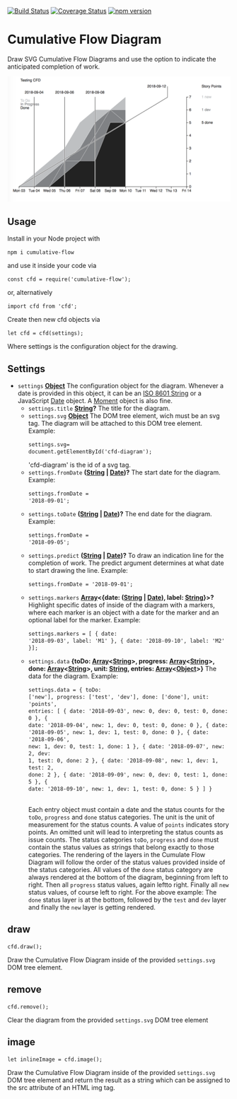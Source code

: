 [![Build Status](https://travis-ci.com/ulfschneider/cumulative-flow.svg?branch=master)](https://travis-ci.com/ulfschneider/cumulative-flow) [![Coverage Status](https://coveralls.io/repos/github/ulfschneider/cumulative-flow/badge.svg?branch=master)](https://coveralls.io/github/ulfschneider/cumulative-flow?branch=master) [![npm version](https://badge.fury.io/js/cumulative-flow.svg)](https://badge.fury.io/js/cumulative-flow)

# Cumulative Flow Diagram

Draw SVG Cumulative Flow Diagrams and use the option to indicate the anticipated completion of work.

<img src="/cfd.png"/>

## Usage

Install in your Node project with 
```
npm i cumulative-flow
``` 
and use it inside your code via 
```
const cfd = require('cumulative-flow');
```
or, alternatively 
```
import cfd from 'cfd';
```

Create then new cfd objects via
```
let cfd = cfd(settings);
```
Where settings is the configuration object for the drawing.

## Settings

-   `settings` **[Object][6]** The configuration object for the diagram. Whenever a date is provided in this object, it can be an [ISO 8601 String][7] or a JavaScript [Date][8] object. A [Moment][9] object is also fine.
    -   `settings.title` **[String][10]?** The title for the diagram.
    -   `settings.svg` **[Object][6]** The DOM tree element, wich must be an svg tag. The diagram will be attached to this DOM tree element. Example:<pre><code>settings.svg= document.getElementById('cfd-diagram');
        </code></pre>'cfd-diagram' is the id of a svg tag.
    -   `settings.fromDate` **([String][10] \| [Date][11])?** The start date for the diagram. Example:<pre><code>settings.fromDate = '2018-09-01';</code></pre>
    -   `settings.toDate` **([String][10] \| [Date][11])?** The end date for the diagram. Example:<pre><code>settings.fromDate = '2018-09-05';</code></pre>
    -   `settings.predict` **([String][10] \| [Date][11])?** To draw an indication line for the completion of work. The predict argument determines at what date to start drawing the line. Example:<pre><code>settings.fromDate = '2018-09-01';</code></pre>
    -   `settings.markers` **[Array][12]&lt;{date: ([String][10] \| [Date][11]), label: [String][10]}>?** Highlight specific dates of inside of the diagram with a markers, where each marker is an object with a date for the marker and an optional label for the marker. Example:<pre><code>settings.markers = [
        { date: '2018-09-03', label: 'M1' },
        { date: '2018-09-10', label: 'M2' }];</code></pre>
    -   `settings.data` **{toDo: [Array][12]&lt;[String][10]>, progress: [Array][12]&lt;[String][10]>, done: [Array][12]&lt;[String][10]>, unit: [String][10], entries: [Array][12]&lt;[Object][6]>}** The data for the diagram. Example:<pre><code>settings.data = {
        toDo: ['new'],
        progress: ['test', 'dev'],
        done: ['done'],
        unit: 'points',
        entries: [
        { date: '2018-09-03', new: 0, dev: 0, test: 0, done: 0 },
        { date: '2018-09-04', new: 1, dev: 0, test: 0, done: 0 },
        { date: '2018-09-05', new: 1, dev: 1, test: 0, done: 0 },
        { date: '2018-09-06', new: 1, dev: 0, test: 1, done: 1 },
        { date: '2018-09-07', new: 2, dev: 1, test: 0, done: 2 },
        { date: '2018-09-08', new: 1, dev: 1, test: 2, done: 2 },
        { date: '2018-09-09', new: 0, dev: 0, test: 1, done: 5 },
        { date: '2018-09-10', new: 1, dev: 1, test: 0, done: 5 }
        ]
        }
        </code></pre>  
Each entry object must contain a date and the status counts for the `toDo`, `progress` and `done` status categories. The unit is the unit of measurement for the status counts. A value of `points` indicates story points. An omitted unit will lead to interpreting the status counts as issue counts. The status categories `toDo`, `progress` and `done` must contain the status values as strings that belong exactly to those categories. The rendering of the layers in the Cumulate Flow Diagram will follow the order of the status values provided inside of the status categories. All values of the `done` status category are always rendered at the bottom of the diagram,       beginning from left to right. Then all `progress` status values, again leftto right. Finally all `new` status values, of course left to right. For the above example: The `done` status layer is at the bottom, followed by the `test` and `dev` layer and finally the `new` layer is getting rendered.

## draw

```
cfd.draw();
```
Draw the Cumulative Flow Diagram inside of the provided `settings.svg` DOM tree element.

## remove

```
cfd.remove();
```
Clear the diagram from the provided `settings.svg` DOM tree element

## image

```
let inlineImage = cfd.image();
```
Draw the Cumulative Flow Diagram inside of the provided `settings.svg` DOM tree element and return the result as a string which can be assigned to the src attribute of an HTML img tag.

[1]: #cfd

[2]: #parameters

[3]: #draw

[4]: #remove

[5]: #image

[6]: https://developer.mozilla.org/docs/Web/JavaScript/Reference/Global_Objects/Object

[7]: https://en.wikipedia.org/wiki/ISO_8601

[8]: https://developer.mozilla.org/de/docs/Web/JavaScript/Reference/Global_Objects/Date

[9]: https://momentjs.com

[10]: https://developer.mozilla.org/docs/Web/JavaScript/Reference/Global_Objects/String

[11]: https://developer.mozilla.org/docs/Web/JavaScript/Reference/Global_Objects/Date

[12]: https://developer.mozilla.org/docs/Web/JavaScript/Reference/Global_Objects/Array
